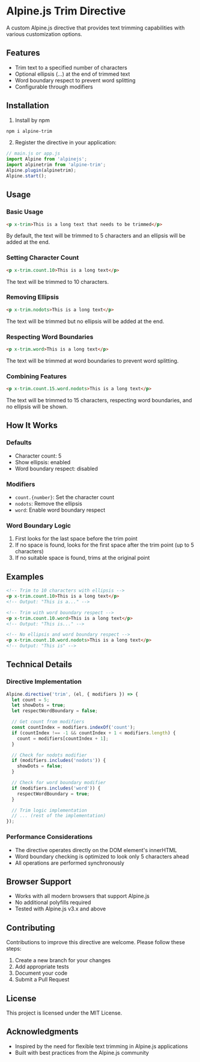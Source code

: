 # Alpine.js Trim Directive

A custom Alpine.js directive that provides text trimming capabilities with various customization options.

## Features

- Trim text to a specified number of characters
- Optional ellipsis (...) at the end of trimmed text
- Word boundary respect to prevent word splitting
- Configurable through modifiers

## Installation

1. Install by npm

```bash
npm i alpine-trim
```

2. Register the directive in your application:

```javascript
// main.js or app.js
import Alpine from 'alpinejs';
import alpinetrim from 'alpine-trim';
Alpine.plugin(alpinetrim);
Alpine.start();
```

## Usage

### Basic Usage

```html
<p x-trim>This is a long text that needs to be trimmed</p>
```

By default, the text will be trimmed to 5 characters and an ellipsis will be added at the end.

### Setting Character Count

```html
<p x-trim.count.10>This is a long text</p>
```

The text will be trimmed to 10 characters.

### Removing Ellipsis

```html
<p x-trim.nodots>This is a long text</p>
```

The text will be trimmed but no ellipsis will be added at the end.

### Respecting Word Boundaries

```html
<p x-trim.word>This is a long text</p>
```

The text will be trimmed at word boundaries to prevent word splitting.

### Combining Features

```html
<p x-trim.count.15.word.nodots>This is a long text</p>
```

The text will be trimmed to 15 characters, respecting word boundaries, and no ellipsis will be shown.

## How It Works

### Defaults

- Character count: 5
- Show ellipsis: enabled
- Word boundary respect: disabled

### Modifiers

- `count.{number}`: Set the character count
- `nodots`: Remove the ellipsis
- `word`: Enable word boundary respect

### Word Boundary Logic

1. First looks for the last space before the trim point
2. If no space is found, looks for the first space after the trim point (up to 5 characters)
3. If no suitable space is found, trims at the original point

## Examples

```html
<!-- Trim to 10 characters with ellipsis -->
<p x-trim.count.10>This is a long text</p>
<!-- Output: "This is a..." -->

<!-- Trim with word boundary respect -->
<p x-trim.count.10.word>This is a long text</p>
<!-- Output: "This is..." -->

<!-- No ellipsis and word boundary respect -->
<p x-trim.count.10.word.nodots>This is a long text</p>
<!-- Output: "This is" -->
```

## Technical Details

### Directive Implementation

```javascript
Alpine.directive('trim', (el, { modifiers }) => {
  let count = 5;
  let showDots = true;
  let respectWordBoundary = false;

  // Get count from modifiers
  const countIndex = modifiers.indexOf('count');
  if (countIndex !== -1 && countIndex + 1 < modifiers.length) {
    count = modifiers[countIndex + 1];
  }

  // Check for nodots modifier
  if (modifiers.includes('nodots')) {
    showDots = false;
  }

  // Check for word boundary modifier
  if (modifiers.includes('word')) {
    respectWordBoundary = true;
  }

  // Trim logic implementation
  // ... (rest of the implementation)
});
```

### Performance Considerations

- The directive operates directly on the DOM element's innerHTML
- Word boundary checking is optimized to look only 5 characters ahead
- All operations are performed synchronously

## Browser Support

- Works with all modern browsers that support Alpine.js
- No additional polyfills required
- Tested with Alpine.js v3.x and above

## Contributing

Contributions to improve this directive are welcome. Please follow these steps:

1. Create a new branch for your changes
2. Add appropriate tests
3. Document your code
4. Submit a Pull Request

## License

This project is licensed under the MIT License.

## Acknowledgments

- Inspired by the need for flexible text trimming in Alpine.js applications
- Built with best practices from the Alpine.js community
